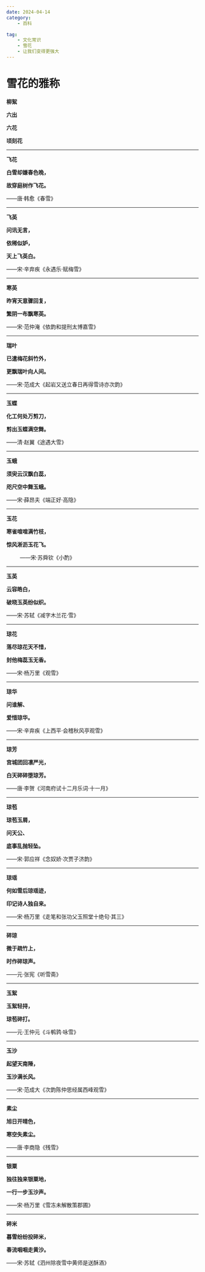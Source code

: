```yaml
---
date: 2024-04-14
category: 
    - 百科

tag:
    - 文化常识
    - 雪花
    - 让我们变得更强大
---
```

# 雪花的雅称

**柳絮**

**六出**

**六花**

**顷刻花**
***
**飞花**

**白雪却嫌春色晚，**

**故穿庭树作飞花。**  

——唐·韩愈《春雪》  
***
  

**飞英**

  

**问讯无言，**

**依稀似妒，**

**天上飞英白。**

——宋·辛弃疾《永遇乐·赋梅雪》  

***  

**寒英**

  

**昨宵天意骤回复，**

**繁阴一布飘寒英。**

——宋·范仲淹《依韵和提刑太博嘉雪》  

 ** **

**瑞叶**

  

**已遣梅花斜竹外，**

**更飘瑞叶向人间。**

——宋·范成大《起岩又送立春日再得雪诗亦次韵》  

  ***


**玉蝶**

  

**化工何处万剪刀，**

**剪出玉蝶满空舞。**

——清·赵翼《途遇大雪》  

***  ***

**玉蛾**

  

**须臾云汉飘白蕊，**

**咫尺空中舞玉蛾。**

——宋·薛昂夫《端正好·高隐》  

***  


**玉花**

  

**寒雀喧喧满竹枝，**  

**惊风淅沥玉花飞。**

         ——宋·苏舜钦《小酌》

***  

**玉英**

  

**云容皓白，**

**破晓玉英纷似织。**

——宋·苏轼《减字木兰花·雪》

***  

**琼花**

  

**落尽琼花天不惜，**

**封他梅蕊玉无香。**

——宋·杨万里《观雪》

***
  

**琼华**

  

**问谁解、**

**爱惜琼华。**

——宋·辛弃疾《上西平·会稽秋风亭观雪》

***  

**琼芳**

  

**宫城团回凛严光，**

**白天碎碎堕琼芳。**

——唐·李贺《河南府试十二月乐词·十一月》

***  

**琼苞**

  

**琼苞玉屑，**

**问天公、**

**底事乱抛轻坠。**

——宋·郭应祥《念奴娇·次贾子济韵》

  

***

**琼瑶**

  

**何如雪后琼瑶迹，**

**印记诗人独自来。**

——宋·杨万里《走笔和张功父玉照堂十绝句·其三》

***  

**碎琼**

  

**微于疏竹上，**

**时作碎琼声。**  

——元·张宪《听雪斋》
***
  

**玉絮**

  

**玉絮轻挦，**

**琼苞碎打。**  

——元·王仲元《斗鹌鹑·咏雪》

***  

**玉沙**

  

**起望天南陲，**

**玉沙满长风。**  

——宋·范成大《次韵陈仲思经属西峰观雪》

 *** 

**素尘**

  

**旭日开晴色，**

**寒空失素尘。**  

——唐·李商隐《残雪》

***  




**银粟**

  

**独往独来银粟地，**

**一行一步玉沙声。**

——宋·杨万里《雪冻未解散策郡圃》

  ***

**碎米**

  

**暮雪纷纷投碎米，**

**春流咽咽走黄沙。**  

——宋·苏轼《泗州除夜雪中黄师是送酥酒》
